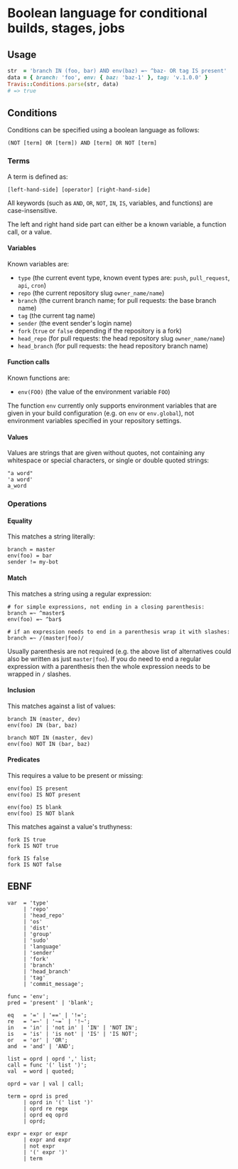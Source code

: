 # Boolean language for conditional builds, stages, jobs

## Usage

```ruby
str  = 'branch IN (foo, bar) AND env(baz) =~ ^baz- OR tag IS present'
data = { branch: 'foo', env: { baz: 'baz-1' }, tag: 'v.1.0.0' }
Travis::Conditions.parse(str, data)
# => true
```

## Conditions

Conditions can be specified using a boolean language as follows:

```
(NOT [term] OR [term]) AND [term] OR NOT [term]
```

### Terms

A term is defined as:

```
[left-hand-side] [operator] [right-hand-side]
```

All keywords (such as `AND`, `OR`, `NOT`, `IN`, `IS`, variables, and functions) are case-insensitive.

The left and right hand side part can either be a known variable, a function call, or a value.

#### Variables

Known variables are:

* `type` (the current event type, known event types are: `push`, `pull_request`, `api`, `cron`)
* `repo` (the current repository slug `owner_name/name`)
* `branch` (the current branch name; for pull requests: the base branch name)
* `tag` (the current tag name)
* `sender` (the event sender's login name)
* `fork` (`true` or `false` depending if the repository is a fork)
* `head_repo` (for pull requests: the head repository slug `owner_name/name`)
* `head_branch` (for pull requests: the head repository branch name)

#### Function calls

Known functions are:

* `env(FOO)` (the value of the environment variable `FOO`)

The function `env` currently only supports environment variables that are given in your build configuration (e.g. on `env` or `env.global`), not environment variables specified in your repository settings.

#### Values

Values are strings that are given without quotes, not containing any whitespace or special characters, or single or double quoted strings:

```
"a word"
'a word'
a_word
```

### Operations

#### Equality

This matches a string literally:

```
branch = master
env(foo) = bar
sender != my-bot
```

#### Match

This matches a string using a regular expression:

```
# for simple expressions, not ending in a closing parenthesis:
branch =~ ^master$
env(foo) =~ ^bar$

# if an expression needs to end in a parenthesis wrap it with slashes:
branch =~ /(master|foo)/
```

Usually parenthesis are not required (e.g. the above list of alternatives could also be written as just `master|foo`). If you do need to end a regular expression with a parenthesis then the whole expression needs to be wrapped in `/` slashes.

#### Inclusion

This matches against a list of values:

```
branch IN (master, dev)
env(foo) IN (bar, baz)

branch NOT IN (master, dev)
env(foo) NOT IN (bar, baz)
```

#### Predicates

This requires a value to be present or missing:

```
env(foo) IS present
env(foo) IS NOT present

env(foo) IS blank
env(foo) IS NOT blank
```

This matches against a value's truthyness:

```
fork IS true
fork IS NOT true

fork IS false
fork IS NOT false
```

## EBNF

```
var  = 'type'
     | 'repo'
     | 'head_repo'
     | 'os'
     | 'dist'
     | 'group'
     | 'sudo'
     | 'language'
     | 'sender'
     | 'fork'
     | 'branch'
     | 'head_branch'
     | 'tag'
     | 'commit_message';

func = 'env';
pred = 'present' | 'blank';

eq   = '=' | '==' | '!=';
re   = '=~' | '~=` | '!~';
in   = 'in' | 'not in' | 'IN' | 'NOT IN';
is   = 'is' | 'is not' | 'IS' | 'IS NOT';
or   = 'or' | 'OR';
and  = 'and' | 'AND';

list = oprd | oprd ',' list;
call = func '(' list ')';
val  = word | quoted;

oprd = var | val | call;

term = oprd is pred
     | oprd in '(' list ')'
     | oprd re regx
     | oprd eq oprd
     | oprd;

expr = expr or expr
     | expr and expr
     | not expr
     | '(' expr ')'
     | term
```
